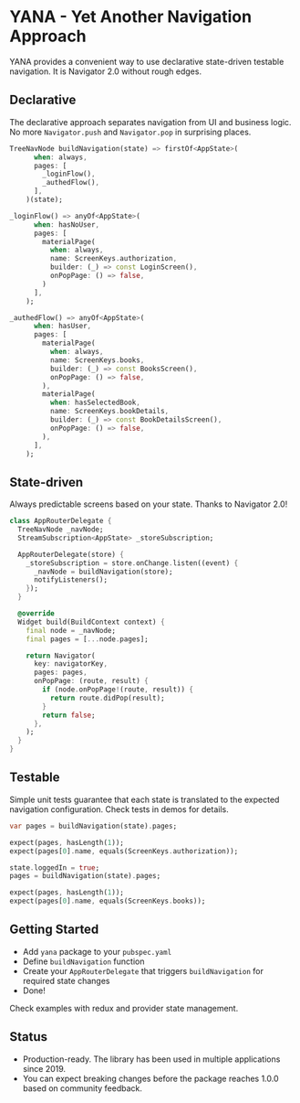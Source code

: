 # YANA - Yet Another Navigation Approach

YANA provides a convenient way to use declarative state-driven testable navigation. It is Navigator 2.0 without rough edges.

## Declarative

The declarative approach separates navigation from UI and business logic. No more `Navigator.push` and `Navigator.pop` in surprising places.

```dart
TreeNavNode buildNavigation(state) => firstOf<AppState>(
      when: always,
      pages: [
        _loginFlow(),
        _authedFlow(),
      ],
    )(state);

_loginFlow() => anyOf<AppState>(
      when: hasNoUser,
      pages: [
        materialPage(
          when: always,
          name: ScreenKeys.authorization,
          builder: (_) => const LoginScreen(),
          onPopPage: () => false,
        )
      ],
    );

_authedFlow() => anyOf<AppState>(
      when: hasUser,
      pages: [
        materialPage(
          when: always,
          name: ScreenKeys.books,
          builder: (_) => const BooksScreen(),
          onPopPage: () => false,
        ),
        materialPage(
          when: hasSelectedBook,
          name: ScreenKeys.bookDetails,
          builder: (_) => const BookDetailsScreen(),
          onPopPage: () => false,
        ),
      ],
    );
```

## State-driven

Always predictable screens based on your state. Thanks to Navigator 2.0!

```dart
class AppRouterDelegate {
  TreeNavNode _navNode;
  StreamSubscription<AppState> _storeSubscription;

  AppRouterDelegate(store) {
    _storeSubscription = store.onChange.listen((event) {
      _navNode = buildNavigation(store);
      notifyListeners();
    });
  }

  @override
  Widget build(BuildContext context) {
    final node = _navNode;
    final pages = [...node.pages];

    return Navigator(
      key: navigatorKey,
      pages: pages,
      onPopPage: (route, result) {
        if (node.onPopPage!(route, result)) {
          return route.didPop(result);
        }
        return false;
      },
    );
  }
}
```

## Testable

Simple unit tests guarantee that each state is translated to the expected navigation configuration. Check tests in demos for details.

```dart
var pages = buildNavigation(state).pages;

expect(pages, hasLength(1));
expect(pages[0].name, equals(ScreenKeys.authorization));

state.loggedIn = true;
pages = buildNavigation(state).pages;

expect(pages, hasLength(1));
expect(pages[0].name, equals(ScreenKeys.books));
```

## Getting Started

- Add `yana` package to your `pubspec.yaml`
- Define `buildNavigation` function
- Create your `AppRouterDelegate` that triggers `buildNavigation` for required state changes
- Done!

Check examples with redux and provider state management.

## Status

- Production-ready. The library has been used in multiple applications since 2019.
- You can expect breaking changes before the package reaches 1.0.0 based on community feedback.
